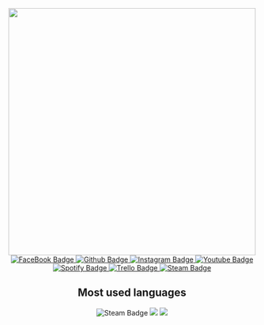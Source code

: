 <div id="header" align="center">
  <img src="https://media4.giphy.com/media/xT9IgzoKnwFNmISR8I/giphy.gif?cid=790b761123be2b5846e1cecda336441102920292e25a258d&rid=giphy.gif&ct=g" width="500"/>
</div>


<div id="badges" align="center">
  <a href="https://www.facebook.com/profile.php?id=100034407557199">
    <img src="https://img.shields.io/badge/FaceBook-blue?style=for-the-badge&logo=facebook&logoColor=white" alt="FaceBook Badge"/>
  </a>
  <a href="https://github.com/wjbulikescoding">
    <img src="https://img.shields.io/badge/Github-black?style=for-the-badge&logo=Github&logoColor=white" alt="Github Badge"/>
  </a>
  <a href="https://www.instagram.com/kayle_911/">
    <img src="https://img.shields.io/badge/Instagram-rainbow?style=for-the-badge&logo=instagram&logoColor=white" alt="Instagram Badge"/>
  </a>
  <a href="https://www.youtube.com/channel/UCRgUlpqUC72yH0aE3HgrD8Q/featured">
    <img src="https://img.shields.io/badge/YouTube-red?style=for-the-badge&logo=youtube&logoColor=white" alt="Youtube Badge"/>
  </a>
</div>

<div id="badges" align="center">
  <a href="https://open.spotify.com/user/317kafuqbev46sq43z2u3zjjbpym?si=12b3f867de3a4744">
    <img src="https://img.shields.io/badge/Spotify-rgb=1321890?style=for-the-badge&logo=spotify&logoColor=white" alt="Spotify Badge"/>
  </a>
  <a href="https://trello.com/voquangvu09112006/boards">
    <img src="https://img.shields.io/badge/Trello-darkblue?style=for-the-badge&logo=trello&logoColor=white" alt="Trello Badge"/>
  </a>
  <a href="https://steamcommunity.com/profiles/76561199213454484/">
    <img src="https://img.shields.io/badge/Steam-gray?style=for-the-badge&logo=steam&logoColor=white" alt="Steam Badge"/>
  </a>

</div>

<div id="badges" align="center">
<h2 align="center">Most used languages</h2>
   <a>
    <img src="https://img.shields.io/badge/Java-darkred?style=for-the-badge&logo=java&logoColor=white" alt="Steam Badge"/>
  </a>
  <a>
    <img src="https://img.shields.io/badge/Kotlin-white?style=for-the-badge&logo=kotlin&logoColor=kotlin"/>
  </a>
  <a>
    <img src="https://img.shields.io/badge/C++-white?style=for-the-badge&logo=cplusplus&logoColor=blue"/>
  </a>
<!-- <img width="315" src="https://github-readme-stats.vercel.app/api/top-langs/?username=wjbulikescoding&layout=compact&theme=algolia" -->
</div>
